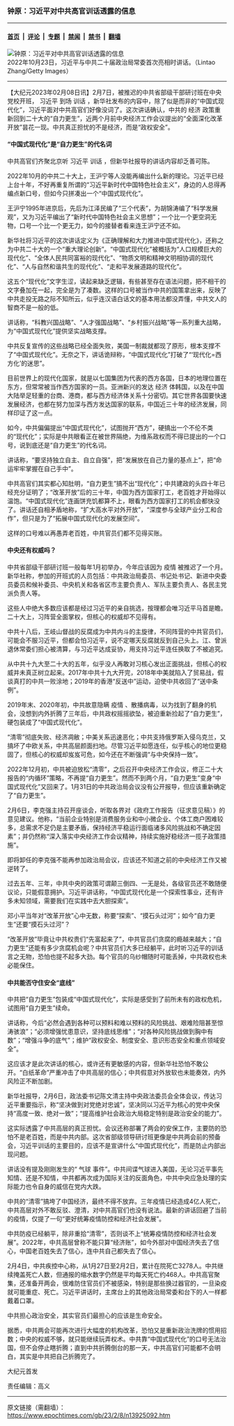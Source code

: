 ### 钟原：习近平对中共高官训话透露的信息

---

#### [首页](../../../..?n13925092) &nbsp;|&nbsp; [评论](../../../../../epoch-comment?n13925092) &nbsp;|&nbsp; [专题](../../../../../epoch-special?n13925092) &nbsp;|&nbsp; [禁闻](../../../../../epoch-news?n13925092) &nbsp;|&nbsp; [禁书](../../../../../books?n13925092) &nbsp;|&nbsp; [翻墙](https://github.com/gfw-breaker/nogfw/blob/master/README.md?n13925092)


<div><img alt="钟原：习近平对中共高官训话透露的信息" class="attachment-djy_600_400 size-djy_600_400 wp-post-image" src="https://i.epochtimes.com/assets/uploads/2023/02/id13925108-GettyImages-1435736625_light-600x400.jpg"/>
<div class="caption">
 2022年10月23日，习近平与中共二十届政治局常委首次亮相时讲话。（Lintao Zhang/Getty Images）
</div></div><hr/><div class="post_content" id="artbody" itemprop="articleBody">
 <!-- article content begin -->
 <p>
  【大纪元2023年02月08日讯】2月7日，被推迟的中共省部级干部研讨班在中央党校开班，
  <ok href="https://www.epochtimes.com/gb/tag/%E4%B9%A0%E8%BF%91%E5%B9%B3.html">
   习近平
  </ok>
  到场
  <ok href="https://www.epochtimes.com/gb/tag/%E8%AE%AD%E8%AF%9D.html">
   训话
  </ok>
  ，新华社发布的内容中，除了似是而非的“中国式现代化”，习近平面对中共高官们好像没词了。这次讲话确认，中共的
  <ok href="https://www.epochtimes.com/gb/tag/%E7%BB%8F%E6%B5%8E.html">
   经济
  </ok>
  政策重新回到二十大的“自力更生”，近两个月前中央经济工作会议提出的“全面深化改革开放”昙花一现。中共真正担忧的不是经济，而是“政权安全”。
 </p>
 <h4>
  “中国式现代化”是“自力更生”的代名词
 </h4>
 <p>
  中共高官们齐聚北京听
  <ok href="https://www.epochtimes.com/gb/tag/%E4%B9%A0%E8%BF%91%E5%B9%B3.html">
   习近平
  </ok>
  <ok href="https://www.epochtimes.com/gb/tag/%E8%AE%AD%E8%AF%9D.html">
   训话
  </ok>
  ，但新华社报导的讲话内容却乏善可陈。
 </p>
 <p>
  2022年10月的中共二十大上，王沪宁等人没能再编出什么新的理论。习近平已经上台十年，不好再重复所谓的“习近平新时代中国特色社会主义”，身边的人总得再编点新口号，但如今只拼凑出一个“中国式现代化”。
 </p>
 <p>
  王沪宁1995年进京后，先后为江泽民编了“三个代表”，为胡锦涛编了“科学发展观”，又为习近平编出了“新时代中国特色社会主义思想”；一个比一个更空洞无物，口号一个比一个更无力，如今的接替者看来连王沪宁还不如。
 </p>
 <p>
  新华社将习近平的这次讲话定义为《正确理解和大力推进中国式现代化》，还称之为中共二十大的一个“重大理论创新”。“中国式现代化”被概括为“人口规模巨大的现代化”、“全体人民共同富裕的现代化”、“物质文明和精神文明相协调的现代化”、“人与自然和谐共生的现代化”、“走和平发展道路的现代化”。
 </p>
 <p>
  这五个“现代化”文字生涩，读起来缺乏逻辑，有些甚至存在语法问题，把不相干的文字叠加在一起，完全是为了凑数。这样的口号被当作中共的国策拿出来，反映了中共走投无路之际不知所云，似乎连汉语白话文的基本用法都没弄懂，中共文人的智商不是一般的低。
 </p>
 <p>
  讲话称，“科教兴国战略”、“人才强国战略”、“乡村振兴战略”等一系列重大战略，为“中国式现代化”提供坚实战略支撑。
 </p>
 <p>
  中共反复宣传的这些战略已经全面失败，美国一制裁就都现了原形，根本支撑不了“中国式现代化”。无奈之下，讲话诡辩称，“中国式现代化”打破了“‘现代化=西方化’的迷思”。
 </p>
 <p>
  目前世界上的现代化国家，就是以七国集团为代表的西方各国，日本的地理位置在东方，但常常被当作西方国家的一员。亚洲新兴的发达
  <ok href="https://www.epochtimes.com/gb/tag/%E7%BB%8F%E6%B5%8E.html">
   经济
  </ok>
  体韩国，以及在中国大陆举足轻重的台商、港商，都与西方经济体关系十分密切。其它世界各国要快速发展经济，也都在努力加深与西方发达国家的联系，中国近三十年的经济发展，同样印证了这一点。
 </p>
 <p>
  如今，中共偏偏提出“中国式现代化”，试图抛开“西方”，硬搞出一个不伦不类的“现代化”；实际是中共眼看正在被世界隔绝，为维系政权而不得已提出的一个口号，说到底还是“自力更生”的代名词。
 </p>
 <p>
  讲话称，“要坚持独立自主、自立自强”，把“发展放在自己力量的基点上”，把“命运牢牢掌握在自己手中”。
 </p>
 <p>
  中共高官们其实都心知肚明，“自力更生”搞不出“现代化”；中共建政的头四十年已经充分证明了；“改革开放”后的三十年，中国为西方国家打工，老百姓才开始得以温饱。“中国式现代化”连画饼充饥都算不上，眼看为西方国家打工的机会都快没了。讲话还自相矛盾地称，“扩大高水平对外开放”，“深度参与全球产业分工和合作”，但只是为了“拓展中国式现代化的发展空间”。
 </p>
 <p>
  这样的口号难以再愚弄老百姓，中共官员们都不见得买账。
 </p>
 <h4>
  中央还有权威吗？
 </h4>
 <p>
  中共省部级干部研讨班一般每年1月初举办，今年应该因为
  <ok href="https://www.epochtimes.com/gb/tag/%E7%96%AB%E6%83%85.html">
   疫情
  </ok>
  被推迟了一个月。新华社称，参加的开班式的人员包括：中共政治局委员、书记处书记、新进中央委员委员和候补委员、中央机关和各省区市主要负责人、军队主要负责人、各民主党派负责人等。
 </p>
 <p>
  这些人中绝大多数应该都是经过习近平的亲自挑选，按理都会唯习近平马首是瞻。二十大上，习阵营全面掌权，但核心的权威却不见得有。
 </p>
 <p>
  中共十八后，王岐山督战的反腐成为中共内斗的主旋律，不同阵营的中共官员们，可能会不服习近平，但都会怕习近平，说不定哪天反腐就反到自己头上。江、曾派退休常委们担心被清算，与习近平达成妥协，用支持习近平连任换取了不被追究。
 </p>
 <p>
  从中共十九大至二十大的五年，似乎没人再敢对习核心发出正面挑战，但核心的权威并未真正树立起来。2017年中共十九大开完，2018年中美就陷入了贸易战，假谈真打的中共一败涂地；2019年的香港“反送中”运动，迫使中共收回了“送中条例”。
 </p>
 <p>
  2019年末、2020年初，中共故意隐瞒
  <ok href="https://www.epochtimes.com/gb/tag/%E7%96%AB%E6%83%85.html">
   疫情
  </ok>
  、散播病毒，以为找到了翻身的机会，没想到内外折腾了三年后，中共政权摇摇欲坠，被迫重新捡起了“自力更生”，硬包装成了“中国式现代化”。
 </p>
 <p>
  “清零”彻底失败、经济凋敝；中美关系迅速恶化；中共支持俄罗斯入侵乌克兰，又搞坏了中欧关系，中共高层颜面扫地。尽管习近平如愿连任，似乎核心的地位更稳固了，但核心的权威却岌岌可危，如今还在不断强调“与中央保持一致”。
 </p>
 <p>
  2022年12月初，中共被迫放松“清零”，之后召开中央经济工作会议，修正二十大报告的“内循环”策略，不再提“自力更生”。然而不到两个月，“自力更生”变身“中国式现代化”又回来了。1月31日的中共政治局会议没有公开报导，但应该重新确定了“自力更生”。
 </p>
 <p>
  2月6日，李克强主持召开座谈会，听取各界对《政府工作报告（征求意见稿）》的意见建议。他称，“当前企业特别是消费服务业和中小微企业、个体工商户困难较多，总需求不足仍是主要矛盾，保持经济平稳运行面临诸多风险挑战和不确定因素”；并仍然称“深入落实中央经济工作会议精神，持续实施好稳经济一揽子政策措施”。
 </p>
 <p>
  即将卸任的李克强不能再参加政治局会议，应该还不知道之前的中央经济工作又被逆转了。
 </p>
 <p>
  过去五年、三年，中共中央的政策可谓颠三倒四、一无是处，各级官员还不敢随便议论，只能假意拥护。习近平讲话称，“中国式现代化是一个探索性事业，还有许多未知领域，需要我们在实践中去大胆探索”。
 </p>
 <p>
  邓小平当年对“改革开放”心中无数，称要“探索”、“摸石头过河”；如今“自力更生”还要“摸石头过河”？
 </p>
 <p>
  “改革开放”毕竟让中共权贵们“先富起来了”，中共官员们贪腐的瘾越来越大；“自力更生”还能有多少贪腐机会呢？中共官员们大多已经躺平，此时听习近平的训话言之无物，恐怕也提不起多大劲。每个官员的乌纱帽随时可能丢掉，中共政权也未必能保住。
 </p>
 <h4>
  中共能否守住安全“底线”
 </h4>
 <p>
  中共把“自力更生”包装成“中国式现代化”，实际是感受到了前所未有的政权危机，试图用“自力更生”续命。
 </p>
 <p>
  讲话称，今后“必然会遇到各种可以预料和难以预料的风险挑战、艰难险阻甚至惊涛骇浪”；“必须增强忧患意识，坚持底线思维”；“对各种风险挑战做到胸中有数”；“增强斗争的底气”；维护“政权安全、制度安全、意识形态安全和重点领域安全”。
 </p>
 <p>
  这应该才是此次讲话的核心，或许还有更敏感的内容，但新华社恐怕不敢公开。“白纸革命”严重冲击了中共高层的信心；中共假意对外放软也未能奏效，内外风险正不断加剧。
 </p>
 <p>
  新华社报导，2月6日，政法委书记陈文清主持中央政法委员会全体会议，传达习近平重要指示，称“坚决做到对党绝对忠诚”，坚决同以习近平为核心的党中央保持“高度一致、绝对一致”；“提高维护社会政治大局稳定特别是政治安全的能力”。
 </p>
 <p>
  这实际透露了中共高层的真正担忧。会议还称部署了两会的安保工作，主要防的恐怕不是老百姓，而是中共内部。这次省部级领导研讨班更像是中共两会前的预备会，习近平训话的主要目的，应该不是宣讲什么“中国式现代化”，而是防止内部出现问题。
 </p>
 <p>
  讲话没有提及刚刚发生的“
  <ok href="https://www.epochtimes.com/gb/tag/%E6%B0%94%E7%90%83.html">
   气球
  </ok>
  事件”。中共间谍气球进入美国，无论习近平事先知情、还是不知情，中共都再次成为国际关注的反面角色，中共中央应急处理的实际能力也令自身的威信在党内大跌。
 </p>
 <p>
  中共的“清零”搞垮了中国经济，最终不得不放弃。三年疫情已经造成4亿人死亡，中共高层对外不敢反驳、澄清，对中共高官们也没有说法。最新的讲话回避了当前的疫情，仅提了一句“更好统筹疫情防控和经济社会发展”。
 </p>
 <p>
  中共防疫已经躺平，除非重拾“清零”，否则谈不上“统筹疫情防控和经济社会发展”。2022年，中共高层曾称不能只算“经济账”，如今外部对中国经济失去了信心，中国老百姓失去了信心，连中共自己都失去了信心。
 </p>
 <p>
  2月4日，中共疾控中心称，从1月27日至2月2日，累计在院死亡3278人。中共继续掩盖死亡人数，但通报的缩水数字仍然是平均每天死亡约468人。中共高官聚集，还准备开两会，很难防住官员们不被感染，特别是那些换过器官的，一旦染疫就可能重症、死亡。习近平讲话时，主席台上的其他政治局常委和台下的人一样都戴着口罩。
 </p>
 <p>
  中共担心政治安全，其实官员们最担心的应该是生命安全。
 </p>
 <p>
  据悉，中共两会可能再次进行大幅度的机构改革，恐怕又是重新政治洗牌的惯用招数；中央的权威不够，就只能继续玩弄权术。中共靠“中国式现代化”的口号无法治国，但不会停止瞎折腾；直到中共折腾倒台的那一天，中共高官们可能都不会明白，其实是中共把自己折腾完了。
 </p>
 <p>
  大纪元首发
 </p>
 <p>
  责任编辑：高义
 </p>
 <!-- article content end -->
 <div id="below_article_ad">
 </div>
</div>


---

原文链接（需翻墙）：https://www.epochtimes.com/gb/23/2/8/n13925092.htm